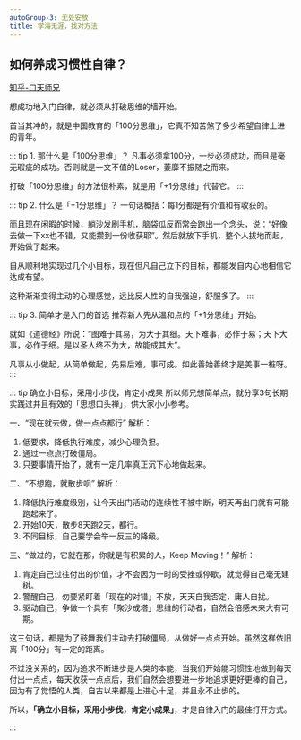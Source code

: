 ```yaml
---
autoGroup-3: 无处安放
title: 学海无涯，找对方法 
---
```


## 如何养成习惯性自律？
[知乎-口天师兄](https://www.zhihu.com/question/37226968/answer/946211766)

想成功地入门自律，就必须从打破思维的墙开始。

首当其冲的，就是中国教育的「100分思维」，它真不知苦煞了多少希望自律上进的青年。

::: tip 1. 那什么是「100分思维」？
凡事必须拿100分，一步必须成功，而且是毫无瑕疵的成功。否则就是一文不值的Loser，萎靡不振随之而来。

打破「100分思维」的方法很朴素，就是用「+1分思维」代替它。
:::

::: tip 2. 什么是「+1分思维」？
一句话概括：每1分都是有价值和有收获的。

而且现在闲暇的时候，躺沙发刷手机，脑袋瓜反而常会跑出一个念头，说：“好像去做一下xx也不错，又能攒到一份收获耶”。然后就放下手机，整个人拔地而起，开始做了起来。

自从顺利地实现过几个小目标，现在但凡自己立下的目标，都能发自内心地相信它达成有望。

这种渐渐变得主动的心理感觉，远比反人性的自我强迫，舒服多了。
:::

::: tip 3. 简单才是入门的首选
推荐新人先从温和点的「+1分思维」开始。

就如《道德经》所说：“图难于其易，为大于其细。天下难事，必作于易；天下大事，必作于细。是以圣人终不为大，故能成其大”。

凡事从小做起，从简单做起，先易后难，事可成。如此善始善终才是美事一桩呀。
:::

::: tip 确立小目标，采用小步伐，肯定小成果
所以师兄想简单点，就分享3句长期实践过并且有效的「思想口头禅」，供大家小小参考。

一、“现在就去做，做一点点都行”
解析：
1. 低要求，降低执行难度，减少心理负担。
2. 通过一点点打破僵局。
3. 只要事情开始了，就有一定几率真正沉下心地做起来。

二、“不想跑，就散步呗”
解析：
1. 降低执行难度级别，让今天出门活动的连续性不被中断，明天再出门就有可能跑起来了。
2. 开始10天，散步8天跑2天，都行。
3. 不同目标，自己要学会举一反三的降级。

三、“做过的，它就在那，你就是有积累的人，Keep Moving！”
解析：
1. 肯定自己过往付出的价值，才不会因为一时的受挫或停歇，就觉得自己毫无建树。
2. 警醒自己，勿要紧盯着「现在的对错」不放，天天自我否定，庸人自扰。
3. 驱动自己，争做一个具有「聚沙成塔」思维的行动者，自然会倍感未来大有可期。

这三句话，都是为了鼓舞我们主动去打破僵局，从做好一点点开始。虽然这样依旧离「100分」有一定的距离。

不过没关系的，因为追求不断进步是人类的本能，当我们开始能习惯性地做到每天付出一点点，每天收获一点点后，我们自然会想要进一步地追求更好更棒的自己，因为有了觉悟的人类，自古以来都是上进心十足，并且永不止步的。

所以，**「确立小目标，采用小步伐，肯定小成果」**，才是自律入门的最佳打开方式。

:::